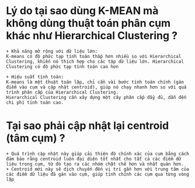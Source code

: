 # Lý do tại sao dùng K-MEAN mà không dùng thuật toán phân cụm khác như Hierarchical Clustering ?
    + Khả năng mở rộng với dữ liệu lớn:
    K-means có độ phức tạp tính toán thấp hơn nhiều so với Hierarchical Clustering, khiến nó thích hợp cho các tập dữ liệu lớn. Hierarchical Clustering có độ phức tạp tính toán cao hơn

    + Hiệu suất tính toán:
    K-means là một thuật toán lặp, chỉ cần vài bước tính toán chính (gán điểm vào cụm và cập nhật centroid), giúp nó chạy nhanh hơn so với quá trình phân cấp của Hierarchical Clustering.
    Hierarchical Clustering cần xây dựng một cây phân cấp đầy đủ, dẫn đến chi phí tính toán cao.
 
# Tại sao phải cập nhật lại centroid (tâm cụm) ?
    + Quá trình cập nhật này giúp cải thiện độ chính xác của cụm bằng cách đảm bảo rằng centroid luôn đại diện tốt nhất cho tất cả các điểm dữ liệu trong cụm, từ đó tạo ra các nhóm chặt chẽ hơn và nhất quán hơn.
    + Centroid mới này sẽ dịch chuyển đến vị trí gần hơn với trung tâm của các điểm dữ liệu đã gán vào cụm, giúp tinh chỉnh các cụm qua từng vòng lặp